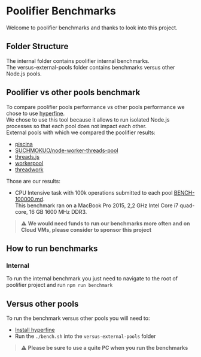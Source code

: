 # Poolifier Benchmarks

Welcome to poolifier benchmarks and thanks to look into this project.

## Folder Structure

The internal folder contains poolifier internal benchmarks.  
The versus-external-pools folder contains benchmarks versus other Node.js pools.

## Poolifier vs other pools benchmark

To compare poolifier pools performance vs other pools performance we chose to use [hyperfine](https://github.com/sharkdp/hyperfine).  
We chose to use this tool because it allows to run isolated Node.js processes so that each pool does not impact each other.  
External pools with which we compared the poolifier results:

- [piscina](https://github.com/piscinajs/piscina)
- [SUCHMOKUO/node-worker-threads-pool](https://github.com/SUCHMOKUO/node-worker-threads-pool)
- [threads.js](https://github.com/andywer/threads.js/)
- [workerpool](https://github.com/josdejong/workerpool)
- [threadwork](https://github.com/kevlened/threadwork)

Those are our results:

- CPU Intensive task with 100k operations submitted to each pool [BENCH-100000.md](./versus-external-pools/BENCH-100000.md).  
  This benchmark ran on a MacBook Pro 2015, 2,2 GHz Intel Core i7 quad-core, 16 GB 1600 MHz DDR3.

> :warning: **We would need funds to run our benchmarks more often and on Cloud VMs, please consider to sponsor this project**

## How to run benchmarks

### Internal

To run the internal benchmark you just need to navigate to the root of poolifier project and run `npm run benchmark`

## Versus other pools

To run the benchmark versus other pools you will need to:

- [Install hyperfine](https://github.com/sharkdp/hyperfine#installation)
- Run the `./bench.sh` into the `versus-external-pools` folder

> :warning: **Please be sure to use a quite PC when you run the benchmarks**

